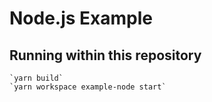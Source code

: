 # Node.js Example

## Running within this repository
```
`yarn build`
`yarn workspace example-node start`
```
